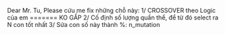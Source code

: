 Dear Mr. Tu,
Please cứu me fix những chỗ này:
1/ CROSSOVER theo Logic của em ======= KO GẤP
2/ Cố định số lượng quần thể, để từ đó select ra N con tốt nhất
3/ Sửa con số này thành %: n_mutation